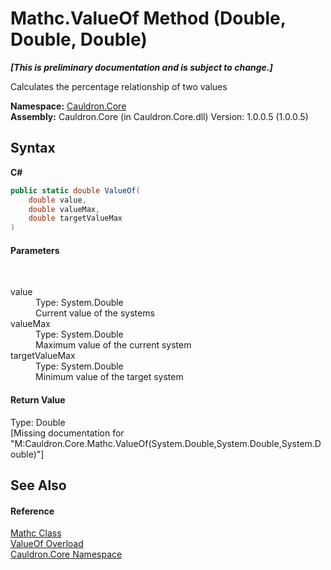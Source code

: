 # Mathc.ValueOf Method (Double, Double, Double)
 _**\[This is preliminary documentation and is subject to change.\]**_

Calculates the percentage relationship of two values

**Namespace:**&nbsp;<a href="N_Cauldron_Core">Cauldron.Core</a><br />**Assembly:**&nbsp;Cauldron.Core (in Cauldron.Core.dll) Version: 1.0.0.5 (1.0.0.5)

## Syntax

**C#**<br />
``` C#
public static double ValueOf(
	double value,
	double valueMax,
	double targetValueMax
)
```


#### Parameters
&nbsp;<dl><dt>value</dt><dd>Type: System.Double<br />Current value of the systems</dd><dt>valueMax</dt><dd>Type: System.Double<br />Maximum value of the current system</dd><dt>targetValueMax</dt><dd>Type: System.Double<br />Minimum value of the target system</dd></dl>

#### Return Value
Type: Double<br />\[Missing <returns> documentation for "M:Cauldron.Core.Mathc.ValueOf(System.Double,System.Double,System.Double)"\]

## See Also


#### Reference
<a href="T_Cauldron_Core_Mathc">Mathc Class</a><br /><a href="Overload_Cauldron_Core_Mathc_ValueOf">ValueOf Overload</a><br /><a href="N_Cauldron_Core">Cauldron.Core Namespace</a><br />